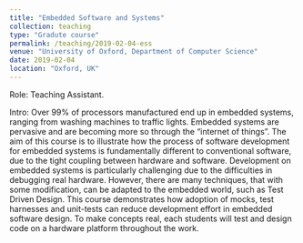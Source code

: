 ```yaml
---
title: "Embedded Software and Systems"
collection: teaching
type: "Gradute course"
permalink: /teaching/2019-02-04-ess
venue: "University of Oxford, Department of Computer Science"
date: 2019-02-04
location: "Oxford, UK"
---
```


Role: Teaching Assistant.

Intro: Over 99% of processors manufactured end up in embedded systems, ranging from washing machines to traffic lights. Embedded systems are pervasive and are becoming more so through the “internet of things”. The aim of this course is to illustrate how the process of software development for embedded systems is fundamentally different to conventional software, due to the tight coupling between hardware and software. Development on embedded systems is particularly challenging due to the difficulties in debugging real hardware. However, there are many techniques, that with some modification, can be adapted to the embedded world, such as Test Driven Design. This course demonstrates how adoption of mocks, test harnesses and unit-tests can reduce development effort in embedded software design. To make concepts real, each students will test and design code on a hardware platform throughout the work.
